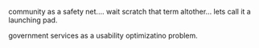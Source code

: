 community as a safety net.... wait scratch that term altother... lets call it a launching pad. 

government services as a usability optimizatino problem.
